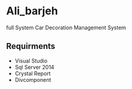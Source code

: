 # Ali_barjeh
full System Car Decoration Management System


## Requirments

* Visual Studio
* Sql Server 2014
* Crystal Report
* Divcomponent
